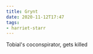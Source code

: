 ```yaml
---
title: Grynt
date: 2020-11-12T17:47
tags:
- harriet-starr
---
```


Tobial's coconspirator, gets killed
